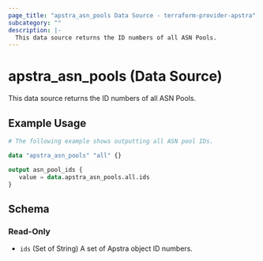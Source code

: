 ```yaml
---
page_title: "apstra_asn_pools Data Source - terraform-provider-apstra"
subcategory: ""
description: |-
  This data source returns the ID numbers of all ASN Pools.
---
```


# apstra_asn_pools (Data Source)

This data source returns the ID numbers of all ASN Pools.

## Example Usage

```terraform
# The following example shows outputting all ASN pool IDs.

data "apstra_asn_pools" "all" {}

output asn_pool_ids {
   value = data.apstra_asn_pools.all.ids
}
```

<!-- schema generated by tfplugindocs -->
## Schema

### Read-Only

- `ids` (Set of String) A set of Apstra object ID numbers.
